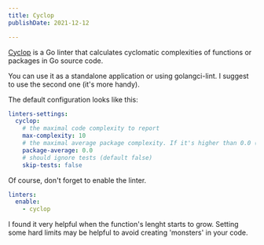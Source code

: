 ```yaml
---
title: Cyclop
publishDate: 2021-12-12

---
```


[Cyclop](https://github.com/bkielbasa/cyclop) is a Go linter that calculates cyclomatic complexities of functions or packages in Go source code.

You can use it as a standalone application or using golangci-lint. I suggest to use the second one (it's more handy).

The default configuration looks like this:

```yaml
linters-settings:
  cyclop:
    # the maximal code complexity to report
    max-complexity: 10
    # the maximal average package complexity. If it's higher than 0.0 (float) the check is enabled (default 0.0)
    package-average: 0.0
    # should ignore tests (default false)
    skip-tests: false
```

Of course, don't forget to enable the linter.

```yaml
linters:
  enable:
    - cyclop
```

I found it very helpful when the function's lenght starts to grow. Setting some hard limits may be helpful to avoid creating 'monsters' in your code.